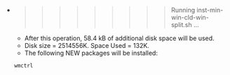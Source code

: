 * >>>>>>>>> Running inst-min-win-cld-win-split.sh ...
  * After this operation, 58.4 kB of additional disk space will be used.
  * Disk size = 2514556K. Space Used = 132K.
  * The following NEW packages will be installed:
  ```bash
  wmctrl
  ```

